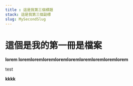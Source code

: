 ```yaml
---
title : 這是我第三個標題
stack: 這是我第三個副標
slug: MySecondSlug
---
```



# 這個是我的第一冊是檔案

**lorem loremloremloremloremloremloremloremloremlorem**

<p>test</p>
<b>kkkk</b>